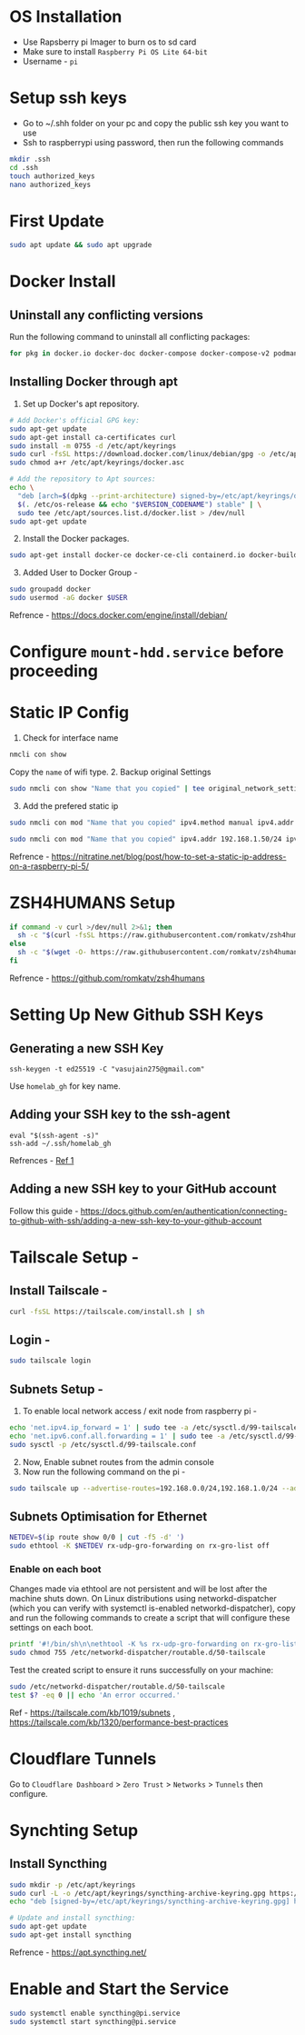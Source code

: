 # OS Installation
- Use Rapsberry pi Imager to burn os to sd card
- Make sure to install `Raspberry Pi OS Lite 64-bit`
- Username - `pi`

# Setup ssh keys
- Go to ~/.shh folder on your pc and copy the public ssh key you want to use
- Ssh to raspberrypi using password, then run the following commands

```zsh
mkdir .ssh
cd .ssh
touch authorized_keys
nano authorized_keys  
```

# First Update
```zsh
sudo apt update && sudo apt upgrade
```

# Docker Install
## Uninstall any conflicting versions
Run the following command to uninstall all conflicting packages:

```zsh
for pkg in docker.io docker-doc docker-compose docker-compose-v2 podman-docker containerd runc; do sudo apt-get remove $pkg; done
```

## Installing Docker through apt

1. Set up Docker's apt repository.
```zsh
# Add Docker's official GPG key:
sudo apt-get update
sudo apt-get install ca-certificates curl
sudo install -m 0755 -d /etc/apt/keyrings
sudo curl -fsSL https://download.docker.com/linux/debian/gpg -o /etc/apt/keyrings/docker.asc
sudo chmod a+r /etc/apt/keyrings/docker.asc

# Add the repository to Apt sources:
echo \
  "deb [arch=$(dpkg --print-architecture) signed-by=/etc/apt/keyrings/docker.asc] https://download.docker.com/linux/debian \
  $(. /etc/os-release && echo "$VERSION_CODENAME") stable" | \
  sudo tee /etc/apt/sources.list.d/docker.list > /dev/null
sudo apt-get update
```

2. Install the Docker packages.
```zsh
sudo apt-get install docker-ce docker-ce-cli containerd.io docker-buildx-plugin docker-compose-plugin
```

3. Added User to Docker Group - 
```zsh
sudo groupadd docker
sudo usermod -aG docker $USER
```

Refrence - https://docs.docker.com/engine/install/debian/

# Configure `mount-hdd.service` before proceeding


# Static IP Config

1. Check for interface name
```zsh
nmcli con show
```
Copy the `name` of wifi type.
2. Backup original Settings
```zsh
sudo nmcli con show "Name that you copied" | tee original_network_settings.txt
```
3. Add the prefered static ip 
```zsh
sudo nmcli con mod "Name that you copied" ipv4.method manual ipv4.addr 192.168.1.50/24

sudo nmcli con mod "Name that you copied" ipv4.addr 192.168.1.50/24 ipv4.gateway 192.168.1.1 ipv4.dns 1.1.1.1 ipv4.method manual

```

Refrence - https://nitratine.net/blog/post/how-to-set-a-static-ip-address-on-a-raspberry-pi-5/

# ZSH4HUMANS Setup

```zsh
if command -v curl >/dev/null 2>&1; then
  sh -c "$(curl -fsSL https://raw.githubusercontent.com/romkatv/zsh4humans/v5/install)"
else
  sh -c "$(wget -O- https://raw.githubusercontent.com/romkatv/zsh4humans/v5/install)"
fi
```

Refrence - https://github.com/romkatv/zsh4humans

# Setting Up New Github SSH Keys

## Generating a new SSH Key
```shell
ssh-keygen -t ed25519 -C "vasujain275@gmail.com"
```
Use `homelab_gh` for key name.

## Adding your SSH key to the ssh-agent

```shell
eval "$(ssh-agent -s)"
ssh-add ~/.ssh/homelab_gh
```

Refrences - [Ref 1](https://docs.github.com/en/authentication/connecting-to-github-with-ssh/generating-a-new-ssh-key-and-adding-it-to-the-ssh-agent) 

## Adding a new SSH key to your GitHub account

Follow this guide - https://docs.github.com/en/authentication/connecting-to-github-with-ssh/adding-a-new-ssh-key-to-your-github-account

# Tailscale Setup - 

## Install Tailscale - 

```zsh
curl -fsSL https://tailscale.com/install.sh | sh
```

## Login - 

```zsh
sudo tailscale login
```

## Subnets Setup - 

1. To enable local network access / exit node from raspberry pi - 

```zsh
echo 'net.ipv4.ip_forward = 1' | sudo tee -a /etc/sysctl.d/99-tailscale.conf
echo 'net.ipv6.conf.all.forwarding = 1' | sudo tee -a /etc/sysctl.d/99-tailscale.conf
sudo sysctl -p /etc/sysctl.d/99-tailscale.conf
```

2. Now, Enable subnet routes from the admin console
3. Now run the following command on the pi - 

```zsh
sudo tailscale up --advertise-routes=192.168.0.0/24,192.168.1.0/24 --advertise-exit-node
```

## Subnets Optimisation for Ethernet

```zsh
NETDEV=$(ip route show 0/0 | cut -f5 -d' ')
sudo ethtool -K $NETDEV rx-udp-gro-forwarding on rx-gro-list off
```

### Enable on each boot

Changes made via ethtool are not persistent and will be lost after the machine shuts down. On Linux distributions using networkd-dispatcher (which you can verify with systemctl is-enabled networkd-dispatcher), copy and run the following commands to create a script that will configure these settings on each boot.

```zsh
printf '#!/bin/sh\n\nethtool -K %s rx-udp-gro-forwarding on rx-gro-list off \n' "$(ip route show 0/0 | cut -f5 -d" ")" | sudo tee /etc/networkd-dispatcher/routable.d/50-tailscale
sudo chmod 755 /etc/networkd-dispatcher/routable.d/50-tailscale
```

Test the created script to ensure it runs successfully on your machine:

```zsh
sudo /etc/networkd-dispatcher/routable.d/50-tailscale
test $? -eq 0 || echo 'An error occurred.'
```

Ref - https://tailscale.com/kb/1019/subnets , https://tailscale.com/kb/1320/performance-best-practices

# Cloudflare Tunnels

Go to `Cloudflare Dashboard` > `Zero Trust` > `Networks` > `Tunnels` then configure.

# Synchting Setup

## Install Syncthing

```zsh
sudo mkdir -p /etc/apt/keyrings
sudo curl -L -o /etc/apt/keyrings/syncthing-archive-keyring.gpg https://syncthing.net/release-key.gpg
echo "deb [signed-by=/etc/apt/keyrings/syncthing-archive-keyring.gpg] https://apt.syncthing.net/ syncthing stable" | sudo tee /etc/apt/sources.list.d/syncthing.list

# Update and install syncthing:
sudo apt-get update
sudo apt-get install syncthing

```

Refrence - https://apt.syncthing.net/

# Enable and Start the Service

```zsh
sudo systemctl enable syncthing@pi.service
sudo systemctl start syncthing@pi.service
```

